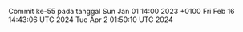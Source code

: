 Commit ke-55 pada tanggal Sun Jan 01 14:00 2023 +0100
Fri Feb 16 14:43:06 UTC 2024
Tue Apr  2 01:50:10 UTC 2024

